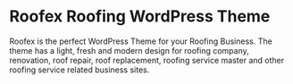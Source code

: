 # Roofex Roofing WordPress Theme
 Roofex is the perfect WordPress Theme for your Roofing Business. The theme has a light, fresh and modern design for roofing company, renovation, roof repair, roof replacement, roofing service master and other roofing service related business sites.
